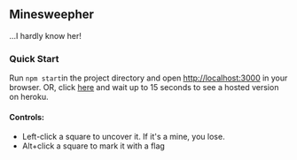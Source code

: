 ## Minesweepher

...I hardly know her!

### Quick Start

Run `npm start`in the project directory and open [http://localhost:3000](http://localhost:3000) in your browser.
OR, click [here](minesweepher.herokuapp.com) and wait up to 15 seconds to see a hosted version on heroku.

#### Controls:

- Left-click a square to uncover it. If it's a mine, you lose.
- Alt+click a square to mark it with a flag


